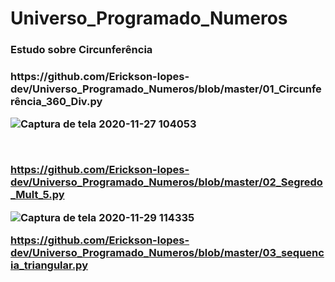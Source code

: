 # Universo_Programado_Numeros

<h3>Estudo sobre Circunferência<h3>
<p>https://github.com/Erickson-lopes-dev/Universo_Programado_Numeros/blob/master/01_Circunferência_360_Div.py</p>
  
![Captura de tela 2020-11-27 104053](https://user-images.githubusercontent.com/62525983/100544852-63917800-3237-11eb-8cc9-916befb15f0a.png)

<br>

https://github.com/Erickson-lopes-dev/Universo_Programado_Numeros/blob/master/02_Segredo_Mult_5.py

![Captura de tela 2020-11-29 114335](https://user-images.githubusercontent.com/62525983/100545113-0bf40c00-3239-11eb-85b9-d5b9ddd15761.png)

https://github.com/Erickson-lopes-dev/Universo_Programado_Numeros/blob/master/03_sequencia_triangular.py

